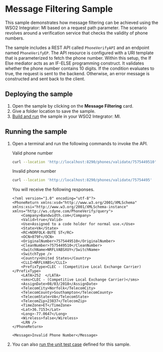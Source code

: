 # Message Filtering Sample

This sample demonstrates how message filtering can be achieved using the WSO2 Integrator: MI based on a request path parameter. The scenario revolves around a verification service that checks the validity of phone numbers.

The sample includes a REST API called `PhoneVerifyAPI` and an endpoint named `PhoneVerifyEP`. The API resource is configured with a URI template that is parameterized to fetch the phone number. Within this setup, the If Else mediator acts as an IF-ELSE programming construct. It validates whether the phone number contains 10 digits. If the condition evaluates to true, the request is sent to the backend. Otherwise, an error message is constructed and sent back to the client.

## Deploying the sample

1.  Open the sample by clicking on the **Message Filtering** card.
2.  Give a folder location to save the sample.
3.  [Build and run]({{base_path}}/develop/deploy-artifacts#build-and-run) the sample in your WSO2 Integrator: MI.

## Running the sample

1.  Open a terminal and run the following commands to invoke the API.

    Valid phone number
    ```bash
    curl --location 'http://localhost:8290/phones/validate/7575449510' 
    ```

    Invalid phone number
    ```bash
    curl --location 'http://localhost:8290/phones/validate/75754495' 
    ```

    You will receive the following responses.

    ```
    <?xml version="1.0" encoding="utf-8"?>
    <PhoneReturn xmlns:xsd="http://www.w3.org/2001/XMLSchema" xmlns:xsi="http://www.w3.org/2001/XMLSchema-instance" xmlns="http://ws.cdyne.com/PhoneVerify/query">
        <Company>Bandwidth.com</Company>
        <Valid>true</Valid>
        <Use>Assigned to a code holder for normal use.</Use>
        <State>VA</State>
        <RC>NORFOLK-BUTE ST</RC>
        <OCN>079F</OCN>
        <OriginalNumber>7575449510</OriginalNumber>
        <CleanNumber>7575449510</CleanNumber>
        <SwitchName>NRFLVABSXUY</SwitchName>
        <SwitchType />
        <Country>United States</Country>
        <CLLI>NRFLVABS</CLLI>
        <PrefixType>CLEC - (Competitive Local Exchange Carrier)</PrefixType>
        <LATA>252  </LATA>
        <sms>CLEC - (Competitive Local Exchange Carrier)</sms>
        <AssignDate>08/03/2018</AssignDate>
        <TelecomCity>Norfolk</TelecomCity>
        <TelecomCounty>Southampton</TelecomCounty>
        <TelecomState>VA</TelecomState>
        <TelecomZip>23837</TelecomZip>
        <TimeZone>ET</TimeZone>
        <Lat>36.7153</Lat>
        <Long>-77.0647</Long>
        <Wireless>false</Wireless>
        <LRN />
    </PhoneReturn>
    ```

    ```
    <Message>Invalid Phone Number</Message>
    ```

3.  You can also [run the unit test case]({{base_path}}/develop/creating-unit-test-suite/#run-unit-test-suite) defined for this sample.
